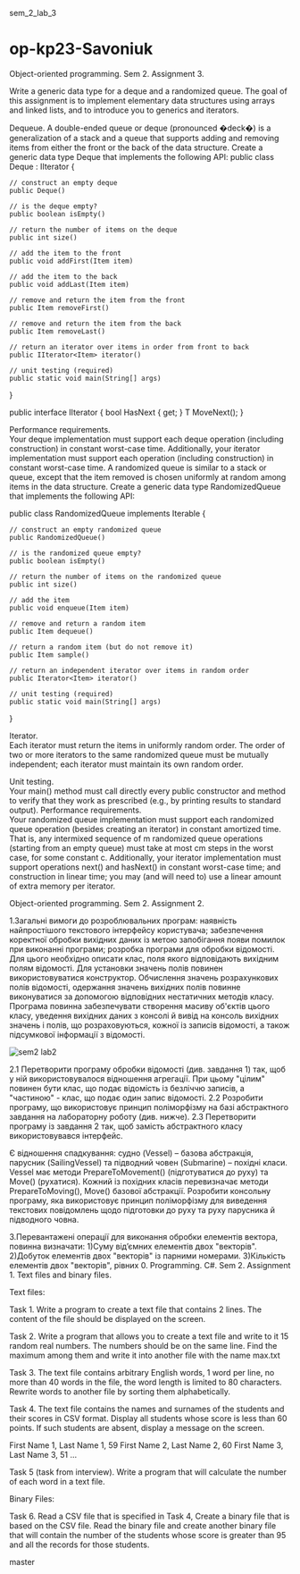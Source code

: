 sem_2_lab_3
# op-kp23-Savoniuk
Object-oriented programming. Sem 2. Assignment 3.


Write a generic data type for a deque and a randomized queue. 
The goal of this assignment is to implement elementary data structures using arrays and linked lists, and to introduce you to generics and iterators.

Dequeue. 
A double-ended queue or deque (pronounced �deck�) is a generalization of a stack and a queue that supports adding 
and removing items from either the front or the back of the data structure. 
Create a generic data type Deque that implements the following API:
public class Deque<Item> : IIterator<Item> {

    // construct an empty deque
    public Deque()

    // is the deque empty?
    public boolean isEmpty()

    // return the number of items on the deque
    public int size()

    // add the item to the front
    public void addFirst(Item item)

    // add the item to the back
    public void addLast(Item item)

    // remove and return the item from the front
    public Item removeFirst()

    // remove and return the item from the back
    public Item removeLast()

    // return an iterator over items in order from front to back
    public IIterator<Item> iterator()

    // unit testing (required)
    public static void main(String[] args)

}

public interface IIterator<T>
{
    bool HasNext { get; }
    T MoveNext();
}


Performance requirements.  
Your deque implementation must support each deque operation (including construction) in constant worst-case time. 
Additionally, your iterator implementation must support each operation (including construction) in constant worst-case time.
A randomized queue is similar to a stack or queue, except that the item removed is chosen uniformly at random among items in the data structure. 
Create a generic data type RandomizedQueue that implements the following API:

public class RandomizedQueue<Item> implements Iterable<Item> {

    // construct an empty randomized queue
    public RandomizedQueue()

    // is the randomized queue empty?
    public boolean isEmpty()

    // return the number of items on the randomized queue
    public int size()

    // add the item
    public void enqueue(Item item)

    // remove and return a random item
    public Item dequeue()

    // return a random item (but do not remove it)
    public Item sample()

    // return an independent iterator over items in random order
    public Iterator<Item> iterator()

    // unit testing (required)
    public static void main(String[] args)

}

Iterator.  
Each iterator must return the items in uniformly random order. The order of two or more iterators to the same randomized queue must be mutually independent; 
each iterator must maintain its own random order.

Unit testing.  
Your main() method must call directly every public constructor and method to verify that they work as prescribed (e.g., by printing results to standard output).
Performance requirements.  
Your randomized queue implementation must support each randomized queue operation (besides creating an iterator) in constant amortized time. 
That is, any intermixed sequence of m randomized queue operations (starting from an empty queue) must take at most cm steps in the worst case, for some constant c. 
Additionally, your iterator implementation must support operations next() and hasNext() in constant worst-case time; and construction in linear time; you may (and will need to) use a linear amount of extra memory per iterator.

Object-oriented programming. Sem 2. Assignment 2.
   
1.Загальні вимоги до розроблювальних програм: наявність найпростішого текстового інтерфейсу користувача; забезпечення коректної обробки вихідних даних із метою запобігання появи помилок при виконанні програми; розробка програми для обробки відомості. Для цього необхідно описати клас, поля якого відповідають вихідним полям відомості. Для установки значень полів повинен використовуватися конструктор. Обчислення значень розрахункових полів відомості, одержання значень вихідних полів повинне виконуватися за допомогою відповідних нестатичних методів класу. Програма повинна забезпечувати створення масиву об'єктів цього класу, уведення вихідних даних з консолі й вивід на консоль вихідних значень і полів, що розраховуються, кожної із записів відомості, а також підсумкової інформації з відомості.

![sem2 lab2](https://user-images.githubusercontent.com/114365042/232078005-770694f8-ddd9-47e5-91ce-f4c916329afd.png)

2.1 Перетворити програму обробки відомості (див. завдання 1) так, щоб у ній використовувалося відношення агрегації. При цьому "цілим" повинен бути клас, що подає відомість із безліччю записів, а "частиною" - клас, що подає один запис відомості. 
2.2 Розробити програму, що використовує принцип поліморфізму на базі абстрактного завдання на лабораторну роботу (див. нижче). 
2.3 Перетворити програму із завдання 2 так, щоб замість абстрактного класу використовувався інтерфейс.

Є відношення спадкування: судно (Vessel) – базова абстракція, парусник (SailingVessel) та підводний човен (Submarine) – похідні класи. Vessel має методи PrepareToMovement() (підготуватися до руху) та Move() (рухатися). Кожний із похідних класів перевизначає методи PrepareToMoving(), Move() базової абстракції. Розробити консольну програму, яка використовує принцип поліморфізму для виведення текстових повідомлень щодо підготовки до руху та руху парусника й підводного човна. 

3.Перевантажені операції для виконання обробки елементів вектора, повинна визначати:
1)Суму від’ємних елементів двох "векторів".
2)Добуток елементів двох "векторів" із парними номерами.
3)Кількість елементів двох "векторів", рівних 0.
       Programming. C#. Sem 2. Assignment 1. Text files and binary files.

Text files: 

Task 1.
Write a program to create a text file that contains 2 lines. 
The content of the file should be displayed on the screen.

Task 2.
Write a program that allows you to create a text file and write to it 15 random real numbers. 
The numbers should be on the same line. Find the maximum among them and write it into another file with the name max.txt

Task 3.
The text file contains arbitrary English words, 1 word per line, no more than 40 words in the file, the word length is limited to 80 characters. 
Rewrite words to another file by sorting them alphabetically.

Task 4.
The text file contains the names and surnames of the students and their scores in CSV format. Display all students whose score is less than 60 points. 
If such students are absent, display a message on the screen.

First Name 1, Last Name 1, 59
First Name 2, Last Name 2, 60
First Name 3, Last Name 3, 51
…

Task 5 (task from interview). 
Write a program that will calculate the number of each word in a text file.

Binary Files:

Task 6. 
Read a CSV file that is specified in Task 4, Create a binary file that is based on the CSV file. 
Read the binary file and create another binary file that will contain the number of the students whose score is greater than 95 and all the records for those students.

master
